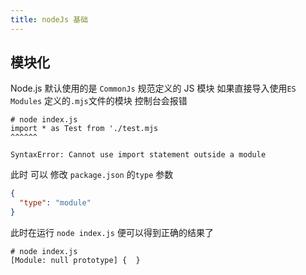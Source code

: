 ```yaml
---
title: nodeJs 基础
---
```


## 模块化

Node.js 默认使用的是 `CommonJs` 规范定义的 JS 模块 如果直接导入使用`ES Modules` 定义的`.mjs`文件的模块 控制台会报错

```shell
# node index.js
import * as Test from './test.mjs
^^^^^^

SyntaxError: Cannot use import statement outside a module
```

此时 可以 修改 `package.json` 的`type` 参数

```json
{
  "type": "module"
}
```

此时在运行 `node index.js` 便可以得到正确的结果了

```shell
# node index.js
[Module: null prototype] {  }
```
